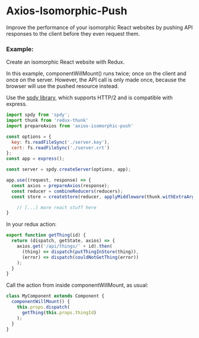 # Axios-Isomorphic-Push

Improve the performance of your isomorphic React websites by pushing API responses to the client before they even request them.

### Example:

Create an isomorphic React website with Redux.

In this example, componentWillMount() runs twice; once on the client and once on the server. However, the API call is only made once, because the browser will use the pushed resource instead.

Use the [spdy library](https://github.com/indutny/node-spdy), which supports HTTP/2 and is compatible with express.

```js
import spdy from 'spdy';
import thunk from 'redux-thunk'
import prepareAxios from 'axios-isomorphic-push'

const options = {
  key: fs.readFileSync('./server.key'),
  cert: fs.readFileSync('./server.crt')
};
const app = express();

const server = spdy.createServer(options, app);

app.use((request, response) => {
  const axios = prepareAxios(response);
  const reducer = combineReducers(reducers);
  const store = createStore(reducer, applyMiddleware(thunk.withExtraArgument(axios)));

	// [...] more react stuff here
}
```

In your redux action:

```js
export function getThing(id) {
  return (dispatch, getState, axios) => {
    axios.get('/api/things/' + id).then(
      (thing) => dispatch(putThingInStore(thing)),
      (error) => dispatch(couldNotGetThing(error))
    );
  }
}
```

Call the action from inside componentWillMount, as usual:

```js
class MyComponent extends Component {
  componentWillMount() {
    this.props.dispatch(
      getThing(this.props.thingId)
    );
  }
}
```
